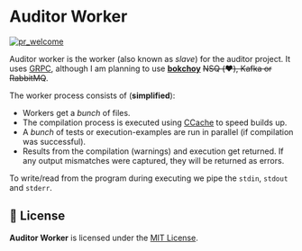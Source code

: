 # Auditor Worker
[![pr_welcome][pr_welcome]][pr_welcome-url]

Auditor worker is the worker (also known as _slave_) for the auditor project.
It uses [GRPC](https://grpc.io/), although I am planning to use **[bokchoy](https://github.com/thoas/bokchoy)** ~~NSQ (:heart:), Kafka or RabbitMQ~~. 

The worker process consists of (**simplified**):
 * Workers get a _bunch_ of files.
 * The compilation process is executed using [CCache](https://ccache.dev/) to speed builds up.
 * A _bunch_ of tests or execution-examples are run in parallel (if compilation was successful).
 * Results from the compilation (warnings) and execution get returned. If any output mismatches were captured, they will be returned as errors.

To write/read from the program during executing we pipe the `stdin`, `stdout` and `stderr`.  

## 📖 License
**Auditor Worker** is licensed under the [MIT License](LICENSE).

<!-- PR Welcome -->
[pr_welcome]: https://img.shields.io/badge/PRs-welcome-brightgreen.svg
[pr_welcome-url]: https://github.com/sergivb01/auditor-worker/pulls
